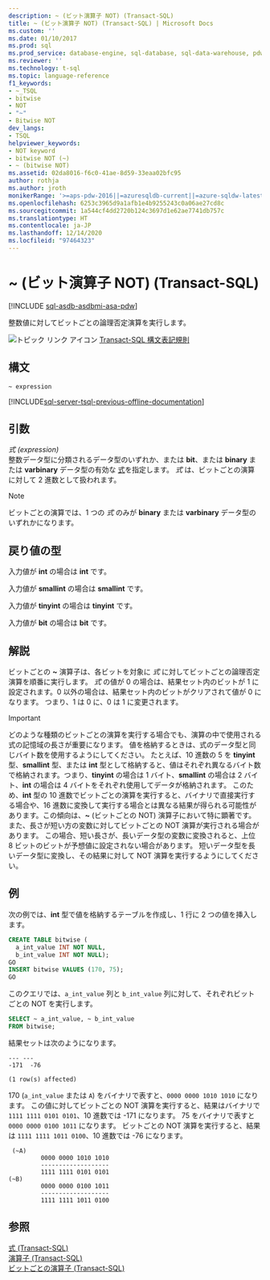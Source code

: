 ```yaml
---
description: ~ (ビット演算子 NOT) (Transact-SQL)
title: ~ (ビット演算子 NOT) (Transact-SQL) | Microsoft Docs
ms.custom: ''
ms.date: 01/10/2017
ms.prod: sql
ms.prod_service: database-engine, sql-database, sql-data-warehouse, pdw
ms.reviewer: ''
ms.technology: t-sql
ms.topic: language-reference
f1_keywords:
- ~_TSQL
- bitwise
- NOT
- "~"
- Bitwise NOT
dev_langs:
- TSQL
helpviewer_keywords:
- NOT keyword
- bitwise NOT (~)
- ~ (bitwise NOT)
ms.assetid: 02da8016-f6c0-41ae-8d59-33eaa02bfc95
author: rothja
ms.author: jroth
monikerRange: '>=aps-pdw-2016||=azuresqldb-current||=azure-sqldw-latest||>=sql-server-2016||>=sql-server-linux-2017||=azuresqldb-mi-current'
ms.openlocfilehash: 6253c3965d9a1afb1e4b9255243c0a06ae27cd8c
ms.sourcegitcommit: 1a544cf4dd2720b124c3697d1e62ae7741db757c
ms.translationtype: HT
ms.contentlocale: ja-JP
ms.lasthandoff: 12/14/2020
ms.locfileid: "97464323"
---
```

# <a name="-bitwise-not-transact-sql"></a>~ (ビット演算子 NOT) (Transact-SQL)
[!INCLUDE [sql-asdb-asdbmi-asa-pdw](../../includes/applies-to-version/sql-asdb-asdbmi-asa-pdw.md)]

  整数値に対してビットごとの論理否定演算を実行します。  
  
 ![トピック リンク アイコン](../../database-engine/configure-windows/media/topic-link.gif "トピック リンク アイコン") [Transact-SQL 構文表記規則](../../t-sql/language-elements/transact-sql-syntax-conventions-transact-sql.md)  
  
## <a name="syntax"></a>構文  
  
```syntaxsql  
~ expression  
```  
  
[!INCLUDE[sql-server-tsql-previous-offline-documentation](../../includes/sql-server-tsql-previous-offline-documentation.md)]

## <a name="arguments"></a>引数
 *式 (expression)*  
 整数データ型に分類されるデータ型のいずれか、または **bit**、または **binary** または **varbinary** データ型の有効な [式](../../t-sql/language-elements/expressions-transact-sql.md)を指定します。 *式* は、ビットごとの演算に対して 2 進数として扱われます。  
  
> [!NOTE]  
>  ビットごとの演算では、1 つの *式* のみが **binary** または **varbinary** データ型のいずれかになります。  
  
## <a name="result-types"></a>戻り値の型  
 入力値が **int** の場合は **int** です。  
  
 入力値が **smallint** の場合は **smallint** です。  
  
 入力値が **tinyint** の場合は **tinyint** です。  
  
 入力値が **bit** の場合は **bit** です。  
  
## <a name="remarks"></a>解説  
 ビットごとの **~** 演算子は、各ビットを対象に *式* に対してビットごとの論理否定演算を順番に実行します。 *式* の値が 0 の場合は、結果セット内のビットが 1 に設定されます。0 以外の場合は、結果セット内のビットがクリアされて値が 0 になります。 つまり、1 は 0 に、0 は 1 に変更されます。  
  
> [!IMPORTANT]  
>  どのような種類のビットごとの演算を実行する場合でも、演算の中で使用される式の記憶域の長さが重要になります。 値を格納するときは、式のデータ型と同じバイト数を使用するようにしてください。 たとえば、10 進数の 5 を **tinyint** 型、**smallint** 型、または **int** 型として格納すると、値はそれぞれ異なるバイト数で格納されます。つまり、**tinyint** の場合は 1 バイト、**smallint** の場合は 2 バイト、**int** の場合は 4 バイトをそれぞれ使用してデータが格納されます。 このため、**int** 型の 10 進数でビットごとの演算を実行すると、バイナリで直接実行する場合や、16 進数に変換して実行する場合とは異なる結果が得られる可能性があります。この傾向は、**~** (ビットごとの NOT) 演算子において特に顕著です。 また、長さが短い方の変数に対してビットごとの NOT 演算が実行される場合があります。 この場合、短い長さが、長いデータ型の変数に変換されると、上位 8 ビットのビットが予想値に設定されない場合があります。 短いデータ型を長いデータ型に変換し、その結果に対して NOT 演算を実行するようにしてください。  
  
## <a name="examples"></a>例  
 次の例では、**int** 型で値を格納するテーブルを作成し、1 行に 2 つの値を挿入します。  
  
```sql  
CREATE TABLE bitwise (  
  a_int_value INT NOT NULL,  
  b_int_value INT NOT NULL); 
GO  
INSERT bitwise VALUES (170, 75);  
GO  
```  
  
 このクエリでは、`a_int_value` 列と `b_int_value` 列に対して、それぞれビットごとの NOT を実行します。  
  
```sql  
SELECT ~ a_int_value, ~ b_int_value  
FROM bitwise;  
```  
  
 結果セットは次のようになります。  
  
```  
--- ---   
-171  -76   
  
(1 row(s) affected)  
```  
  
 170 (`a_int_value` または `A`) をバイナリで表すと、`0000 0000 1010 1010` になります。 この値に対してビットごとの NOT 演算を実行すると、結果はバイナリで `1111 1111 0101 0101`、10 進数では -171 になります。 75 をバイナリで表すと `0000 0000 0100 1011` になります。 ビットごとの NOT 演算を実行すると、結果は `1111 1111 1011 0100`、10 進数では -76 になります。  
  
```  
 (~A)     
         0000 0000 1010 1010  
         -------------------  
         1111 1111 0101 0101  
(~B)     
         0000 0000 0100 1011  
         -------------------  
         1111 1111 1011 0100  
```  
  
 
## <a name="see-also"></a>参照  
 [式 &#40;Transact-SQL&#41;](../../t-sql/language-elements/expressions-transact-sql.md)   
 [演算子 &#40;Transact-SQL&#41;](../../t-sql/language-elements/operators-transact-sql.md)   
 [ビットごとの演算子 &#40;Transact-SQL&#41;](../../t-sql/language-elements/bitwise-operators-transact-sql.md)  
  
  


